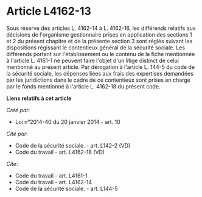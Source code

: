 # Article L4162-13

Sous réserve des articles L. 4162-14 à L. 4162-16, les différends relatifs aux décisions de l'organisme gestionnaire prises
en application des sections 1 et 2 du présent chapitre et de la présente section 3 sont réglés suivant les dispositions
régissant le contentieux général de la sécurité sociale. Les différends portant sur l'établissement ou le contenu de la fiche
mentionnée à l'article L. 4161-1 ne peuvent faire l'objet d'un litige distinct de celui mentionné au présent article. Par
dérogation à l'article L. 144-5 du code de la sécurité sociale, les dépenses liées aux frais des expertises demandées par les
juridictions dans le cadre de ce contentieux sont prises en charge par le fonds mentionné à l'article L. 4162-18 du présent
code.

**Liens relatifs à cet article**

_Créé par_:

  - Loi n°2014-40 du 20 janvier 2014 - art. 10

_Cité par_:

  - Code de la sécurité sociale. - art. L142-2 (VD)
  - Code du travail - art. L4162-18 (VD)

_Cite_:

  - Code du travail - art. L4161-1
  - Code du travail - art. L4162-14
  - Code de la sécurité sociale. - art. L144-5
